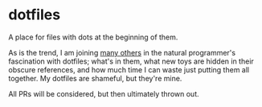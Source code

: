 # dotfiles
A place for files with dots at the beginning of them.

As is the trend, I am joining [many others](https://dotfiles.github.io/) in the natural programmer's fascination with dotfiles; what's in them, what new toys are hidden in their obscure references, and how much time I can waste just putting them all together. My dotfiles are shameful, but they're mine.

All PRs will be considered, but then ultimately thrown out.
